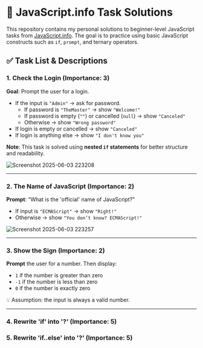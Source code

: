 # 🧠 JavaScript.info Task Solutions

This repository contains my personal solutions to beginner-level JavaScript tasks from [JavaScript.info](https://javascript.info/). The goal is to practice using basic JavaScript constructs such as `if`, `prompt`, and ternary operators.

## ✅ Task List & Descriptions

### 1. Check the Login (Importance: 3)

**Goal**: Prompt the user for a login.

- If the input is `"Admin"` → ask for password.
  - If password is `"TheMaster"` → show `"Welcome!"`
  - If password is empty (`""`) or cancelled (`null`) → show `"Canceled"`
  - Otherwise → show `"Wrong password"`
- If login is empty or cancelled → show `"Canceled"`
- If login is anything else → show `"I don't know you"`

**Note**: This task is solved using **nested `if` statements** for better structure and readability.

![Screenshot 2025-06-03 223208](https://github.com/user-attachments/assets/b148fb07-4c4b-4612-98de-d7b60f87c0d2)

---

### 2. The Name of JavaScript (Importance: 2)

**Prompt**: “What is the 'official' name of JavaScript?”

- If input is `"ECMAScript"` → show `"Right!"`
- Otherwise → show `"You don’t know? ECMAScript!"`
  
![Screenshot 2025-06-03 223257](https://github.com/user-attachments/assets/43637862-d5dc-409d-b520-bdadfa2a3f08)

---

### 3. Show the Sign (Importance: 2)

**Prompt** the user for a number. Then display:

- `1` if the number is greater than zero
- `-1` if the number is less than zero
- `0` if the number is exactly zero

💡 Assumption: the input is always a valid number.

---

### 4. Rewrite 'if' into '?' (Importance: 5)

### 5. Rewrite 'if..else' into '?' (Importance: 5)
